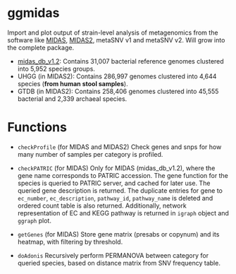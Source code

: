 # ggmidas
Import and plot output of strain-level analysis of metagenomics from the software like [MIDAS](https://github.com/snayfach/MIDAS), [MIDAS2](https://github.com/czbiohub/MIDAS2), metaSNV v1 and metaSNV v2. Will grow into the complete package.

- [midas_db_v1.2](https://github.com/snayfach/MIDAS/blob/master/docs/ref_db.md): Contains 31,007 bacterial reference genomes clustered into 5,952 species groups.
- UHGG (in MIDAS2): Contains 286,997 genomes clustered into 4,644 species (**from human stool samples**).
- GTDB (in MIDAS2): Contains 258,406 genomes clustered into 45,555 bacterial and 2,339 archaeal species.

# Functions
- `checkProfile` (for MIDAS and MIDAS2)
Check genes and snps for how many number of samples per category is profiled.  

- `checkPATRIC`  (for MIDAS)
Only for MIDAS (midas_db_v1.2), where the gene name corresponds to PATRIC accession. The gene function for the species is queried to PATRIC server, and cached for later use. The queried gene description is returned. The duplicate entries for gene to `ec_number`, `ec_description`, `pathway_id`, `pathway_name` is deleted and ordered count table is also returned. Additionally, network representation of EC and KEGG pathway is returned in `igraph` object and `ggraph` plot.

- `getGenes` (for MIDAS)
Store gene matrix (presabs or copynum) and its heatmap, with filtering by threshold.  

- `doAdonis`
Recursively perform PERMANOVA between category for queried species, based on distance matrix from SNV frequency table.  
